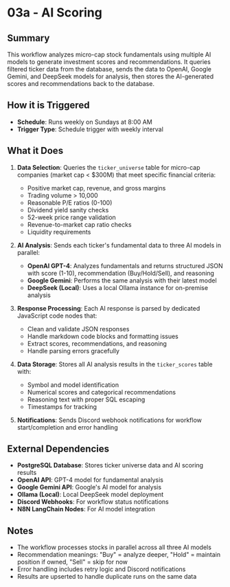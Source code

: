 # 03a - AI Scoring

## Summary
This workflow analyzes micro-cap stock fundamentals using multiple AI models to generate investment scores and recommendations. It queries filtered ticker data from the database, sends the data to OpenAI, Google Gemini, and DeepSeek models for analysis, then stores the AI-generated scores and recommendations back to the database.

## How it is Triggered
- **Schedule**: Runs weekly on Sundays at 8:00 AM
- **Trigger Type**: Schedule trigger with weekly interval

## What it Does
1. **Data Selection**: Queries the `ticker_universe` table for micro-cap companies (market cap < $300M) that meet specific financial criteria:
   - Positive market cap, revenue, and gross margins
   - Trading volume > 10,000
   - Reasonable P/E ratios (0-100)
   - Dividend yield sanity checks
   - 52-week price range validation
   - Revenue-to-market cap ratio checks
   - Liquidity requirements

2. **AI Analysis**: Sends each ticker's fundamental data to three AI models in parallel:
   - **OpenAI GPT-4**: Analyzes fundamentals and returns structured JSON with score (1-10), recommendation (Buy/Hold/Sell), and reasoning
   - **Google Gemini**: Performs the same analysis with their latest model
   - **DeepSeek (Local)**: Uses a local Ollama instance for on-premise analysis

3. **Response Processing**: Each AI response is parsed by dedicated JavaScript code nodes that:
   - Clean and validate JSON responses
   - Handle markdown code blocks and formatting issues
   - Extract scores, recommendations, and reasoning
   - Handle parsing errors gracefully

4. **Data Storage**: Stores all AI analysis results in the `ticker_scores` table with:
   - Symbol and model identification
   - Numerical scores and categorical recommendations
   - Reasoning text with proper SQL escaping
   - Timestamps for tracking

5. **Notifications**: Sends Discord webhook notifications for workflow start/completion and error handling

## External Dependencies
- **PostgreSQL Database**: Stores ticker universe data and AI scoring results
- **OpenAI API**: GPT-4 model for fundamental analysis
- **Google Gemini API**: Google's AI model for analysis
- **Ollama (Local)**: Local DeepSeek model deployment
- **Discord Webhooks**: For workflow status notifications
- **N8N LangChain Nodes**: For AI model integration

## Notes
- The workflow processes stocks in parallel across all three AI models
- Recommendation meanings: "Buy" = analyze deeper, "Hold" = maintain position if owned, "Sell" = skip for now
- Error handling includes retry logic and Discord notifications
- Results are upserted to handle duplicate runs on the same data